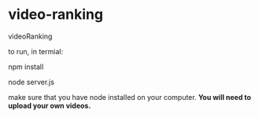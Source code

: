 # video-ranking
videoRanking


to run, in termial:

npm install

node server.js




make sure that you have node installed on your computer. 
**You will need to upload your own videos.**
